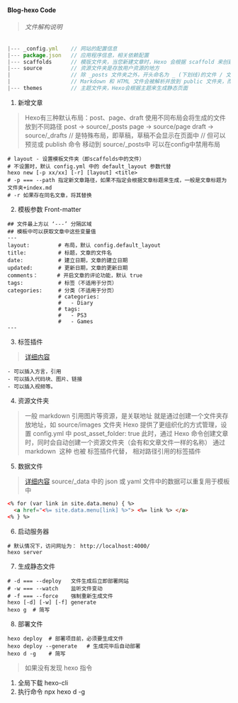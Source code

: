 #### Blog-hexo Code

> ###### 文件解构说明

```javascript
|--- _config.yml    // 网站的配置信息
|--- package.json   // 应用程序信息，相关依赖配置
|--- scaffolds      // 模版文件夹，当您新建文章时，Hexo 会根据 scaffold 来创建文件
|--- source         // 资源文件夹是存放用户资源的地方
|                   // 除 _posts 文件夹之外，开头命名为 _ (下划线)的文件 / 文件夹和隐藏的文件将会被忽略
|                   // Markdown 和 HTML 文件会被解析并放到 public 文件夹，而其他文件会被拷贝过去
|--- themes         // 主题文件夹，Hexo会根据主题来生成静态页面
```

1. 新增文章
> Hexo有三种默认布局：post、page、draft
> 使用不同布局会将生成的文件放到不同路径
> post  -> source/_posts
> page  -> source/page
> draft -> source/_drafts // 是特殊布局，即草稿，草稿不会显示在页面中
                          // 但可以预览或 publish 命令 移动到 source/_posts中
> 可以在config中禁用布局

```shell
# layout - 设置模板文件夹（即scaffolds中的文件）
# 不设置时，默认 config.yml 中的 default_layout 参数代替
hexo new [-p xx/xx] [-r] [layout] <title>
# -p === --path 指定新文章路径，如果不指定会根据文章标题来生成，一般是文章标题为文件夹+index.md
# -r 如果存在同名文章，将其替换
```

2. 模板参数 Front-matter
```shell
## 文件最上方以 ‘---’ 分隔区域
## 模板中可以获取文章中这些变量值
---
layout:         # 布局，默认 config.default_layout
title:          # 标题，文章的文件名
date:           # 建立日期，文章的建立日期
updated:        # 更新日期，文章的更新日期
comments：      # 开启文章的评论功能，默认 true
tags:           # 标签（不适用于分页）
categories:     # 分类（不适用于分页）
                # categories: 
                #   - Diary
                # tags:
                #   - PS3
                #   - Games
---
```

3. 标签插件
> [详细内容](https://hexo.io/zh-cn/docs/tag-plugins)
```shell
- 可以插入方言，引用
- 可以插入代码块、图片、链接
- 可以插入视频等。
```

4. 资源文件夹
> 一般 markdown 引用图片等资源，是关联地址
> 就是通过创建一个文件夹存放地址，如 source/images 文件夹
> Hexo 提供了更组织化的方式管理，设置 config.yml 中 post_asset_folder: true
> 此时，通过 Hexo 命令创建文章时，同时会自动创建一个资源文件夹（会有和文章文件一样的名称）
> 通过 markdown ![]() 这种 也被 标签插件代替， 相对路径引用的标签插件

5. 数据文件
> [详细内容](https://hexo.io/zh-cn/docs/data-files)
> source/_data 中的 json 或 yaml 文件中的数据可以重复用于模板中
```html
<% for (var link in site.data.menu) { %>
  <a href="<%= site.data.menu[link] %>"> <%= link %> </a>
<% } %>
```

6. 启动服务器
```shell
# 默认情况下，访问网址为： http://localhost:4000/
hexo server
```

7. 生成静态文件
```shell
# -d === --deploy   文件生成后立即部署网站
# -w === --watch    监听文件变动
# -f === --force    强制重新生成文件
hexo [-d] [-w] [-f] generate
hexo g  # 简写
```

8. 部署文件
```shell
hexo deploy  # 部署项目前，必须要生成文件
hexo deploy --generate   # 生成完毕后自动部署
hexo d -g    # 简写
```

> 如果没有发现 hexo 指令
1. 全局下载 hexo-cli
2. 执行命令 npx hexo d -g
